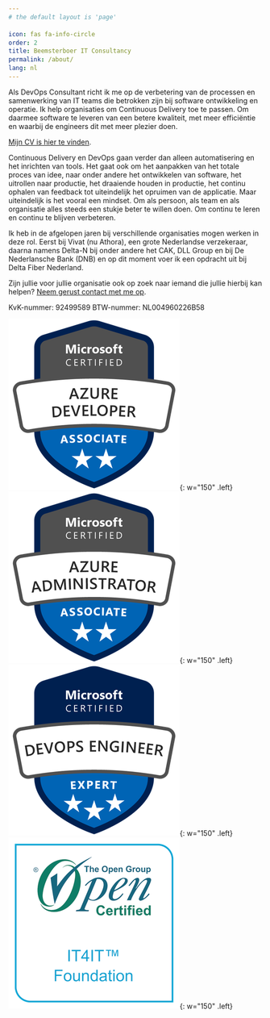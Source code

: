 ```yaml
---
# the default layout is 'page'

icon: fas fa-info-circle
order: 2
title: Beemsterboer IT Consultancy
permalink: /about/
lang: nl
---
```


Als DevOps Consultant richt ik me op de verbetering van de processen en
samenwerking van IT teams die betrokken zijn bij software ontwikkeling en operatie.
Ik help organisaties om Continuous Delivery toe te passen. Om daarmee software
te leveren van een betere kwaliteit, met meer efficiëntie en waarbij de
engineers dit met meer plezier doen.

[Mijn CV is hier te vinden](/about/resume).

Continuous Delivery en DevOps gaan verder dan alleen automatisering en het
inrichten van tools. Het gaat ook om het aanpakken van het totale proces van
idee, naar onder andere het ontwikkelen van software, het uitrollen naar productie,
het draaiende houden in productie, het continu ophalen van feedback tot
uiteindelijk het opruimen van de applicatie.
Maar uiteindelijk is het vooral een mindset. Om als persoon, als team en als organisatie
alles steeds een stukje beter te willen doen. Om continu te leren en continu te
blijven verbeteren.

Ik heb in de afgelopen jaren bij verschillende organisaties mogen werken in deze
rol. Eerst bij Vivat (nu Athora), een grote Nederlandse verzekeraar, daarna
namens Delta-N bij onder andere het CAK, DLL Group en bij De Nederlansche Bank (DNB)
en op dit moment voer ik een opdracht uit bij Delta Fiber Nederland.

Zijn jullie voor jullie organisatie ook op zoek naar iemand die jullie hierbij
kan helpen? [Neem gerust contact met me op](mailto:info@mikebeemsterboer.nl).

KvK-nummer: 92499589
BTW-nummer: NL004960226B58

![Azure Developer](/assets/img/certifications/azure-developer-associate-600x600.png){: w="150" .left}
![Azure Administrator](/assets/img/certifications/azure-administrator-associate-600x600.png){: w="150" .left}
![Azure DevOps](/assets/img/certifications/azure-devops-engineer-expert-600x600.png){: w="150" .left}
![IT4IT Foundation](/assets/img/certifications/badge-it4it-foundation.png){: w="150" .left}
